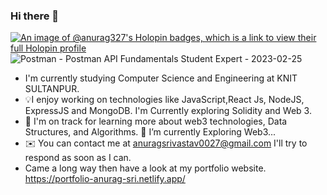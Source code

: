 ### Hi there 👋

[![An image of @anurag327's Holopin badges, which is a link to view their full Holopin profile](https://holopin.me/anurag327)](https://holopin.io/@anurag327)
![Postman - Postman API Fundamentals Student Expert - 2023-02-25](https://user-images.githubusercontent.com/98267696/221280543-f27def7f-bf7e-4ecb-84d1-1de253e91d5e.png)

- I'm currently studying Computer Science and Engineering at KNIT SULTANPUR.
- 💡I enjoy working on technologies like JavaScript,React Js, NodeJS, ExpressJS and MongoDB. I'm Currently exploring Solidity and Web 3.
- 🌱 I'm on track for learning more about web3 technologies,  Data Structures, and Algorithms.
  🌱 I’m currently Exploring Web3...
- ✉️ You can contact me at anuragsrivastav0027@gmail.com I'll try to respond as soon as I can.
- Came a long way then have a look at my portfolio website. https://portfolio-anurag-sri.netlify.app/
<!--
**anurag-327/anurag-327** is a ✨ _special_ ✨ repository because its `README.md` (this file) appears on your GitHub profile.
